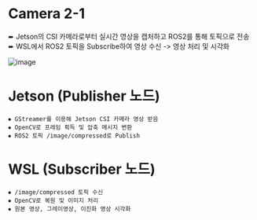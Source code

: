 # Camera 2-1

➨ Jetson의 CSI 카메라로부터 실시간 영상을 캡처하고 ROS2를 통해 토픽으로 전송
➨ WSL에서 ROS2 토픽을 Subscribe하여 영상 수신 -> 영상 처리 및 시각화


![image](https://github.com/user-attachments/assets/90eb14a1-d27d-4028-a42e-680af0d2b405)


# Jetson (Publisher 노드)
```
⦁ GStreamer를 이용해 Jetson CSI 카메라 영상 받음
⦁ OpenCV로 프레임 획득 및 압축 메시지 변환
⦁ ROS2 토픽 /image/compressed로 Publish
```

# WSL (Subscriber 노드)
```
⦁ /image/compressed 토픽 수신
⦁ OpenCV로 복원 및 이미지 처리
⦁ 원본 영상, 그레이영상, 이진화 영상 시각화
```
